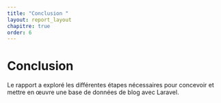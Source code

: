 ```yaml
---
title: "Conclusion "
layout: report_layout  
chapitre: true
order: 6
---
```

<a id="conclusion"></a>

# Conclusion 
Le rapport a exploré les différentes étapes nécessaires pour concevoir et mettre en œuvre une base de données de blog avec Laravel. 